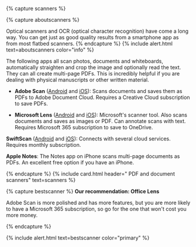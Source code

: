 {% capture scanners %}

{% capture aboutscanners %}

Optical scanners and OCR (optical character recognition) have come a long way. You can get just as good quality results from a smartphone app as from most flatbed scanners. 
{% endcapture %}
{% include alert.html text=aboutscanners color="info" %}

The following apps all scan photos, documents and whiteboards, automatically straighten and crop the image and optionally read the text. They can all create multi-page PDFs. This is incredibly helpful if you are dealing with physical manuscripts or other written material.

- **Adobe Scan** ([Android](https://play.google.com/store/apps/details?id=com.adobe.scan.android&hl=en_US) and [iOS](https://apps.apple.com/us/app/id1199564834)): Scans documents and saves them as PDFs to Adobe Document Cloud. Requires a Creative Cloud subscription to save PDFs. 

- **Microsoft Lens** ([Android](https://play.google.com/store/apps/details?id=com.microsoft.office.officelens&hl=en_AU&gl=US) and [iOS](https://apps.apple.com/au/app/microsoft-office-lens-pdf-scan/id975925059)): Microsoft's scanner tool. Also scans documents and saves as images or PDF. Can annotate scans with text. Requires Microsoft 365 subscription to save to OneDrive. 

**SwiftScan** ([Android](https://play.google.com/store/apps/details?id=net.doo.snap&hl=en_AU&gl=US) and [iOS](https://apps.apple.com/us/app/swiftscan-document-scanner/id834854351)): Connects with several cloud services. Requires monthly subscription. 

**Apple Notes**: The Notes app on iPhone scans multi-page documents as PDFs. An excellent free option if you have an iPhone.

{% endcapture %}
{% include card.html header="<i class='fas fa-file-pdf'></i> PDF and document scanners" text=scanners %}

{% capture bestscanner %}
**Our recommendation: Office Lens**

Adobe Scan is more polished and has more features, but you are more likely to have a Microsoft 365 subscription, so go for the one that won't cost you more money. 

{% endcapture %}

{% include alert.html text=bestscanner color="primary" %}